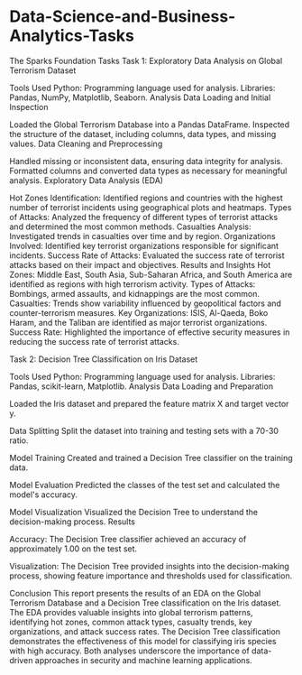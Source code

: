 # Data-Science-and-Business-Analytics-Tasks
The Sparks Foundation Tasks
Task 1: Exploratory Data Analysis on Global Terrorism Dataset

Tools Used
Python: Programming language used for analysis.
Libraries: Pandas, NumPy, Matplotlib, Seaborn.
Analysis
Data Loading and Initial Inspection

Loaded the Global Terrorism Database into a Pandas DataFrame.
Inspected the structure of the dataset, including columns, data types, and missing values.
Data Cleaning and Preprocessing

Handled missing or inconsistent data, ensuring data integrity for analysis.
Formatted columns and converted data types as necessary for meaningful analysis.
Exploratory Data Analysis (EDA)

Hot Zones Identification: Identified regions and countries with the highest number of terrorist incidents using geographical plots and heatmaps.
Types of Attacks: Analyzed the frequency of different types of terrorist attacks and determined the most common methods.
Casualties Analysis: Investigated trends in casualties over time and by region.
Organizations Involved: Identified key terrorist organizations responsible for significant incidents.
Success Rate of Attacks: Evaluated the success rate of terrorist attacks based on their impact and objectives.
Results and Insights
Hot Zones: Middle East, South Asia, Sub-Saharan Africa, and South America are identified as regions with high terrorism activity.
Types of Attacks: Bombings, armed assaults, and kidnappings are the most common.
Casualties: Trends show variability influenced by geopolitical factors and counter-terrorism measures.
Key Organizations: ISIS, Al-Qaeda, Boko Haram, and the Taliban are identified as major terrorist organizations.
Success Rate: Highlighted the importance of effective security measures in reducing the success rate of terrorist attacks.

Task 2: Decision Tree Classification on Iris Dataset

Tools Used
Python: Programming language used for analysis.
Libraries: Pandas, scikit-learn, Matplotlib.
Analysis
Data Loading and Preparation

Loaded the Iris dataset and prepared the feature matrix X and target vector y.

Data Splitting
Split the dataset into training and testing sets with a 70-30 ratio.

Model Training
Created and trained a Decision Tree classifier on the training data.

Model Evaluation
Predicted the classes of the test set and calculated the model's accuracy.

Model Visualization
Visualized the Decision Tree to understand the decision-making process.
Results

Accuracy: The Decision Tree classifier achieved an accuracy of approximately 1.00 on the test set.

Visualization: The Decision Tree provided insights into the decision-making process, showing feature importance and thresholds used for classification.

Conclusion
This report presents the results of an EDA on the Global Terrorism Database and a Decision Tree classification on the Iris dataset. The EDA provides valuable insights into global terrorism patterns, identifying hot zones, common attack types, casualty trends, key organizations, and attack success rates. The Decision Tree classification demonstrates the effectiveness of this model for classifying iris species with high accuracy. Both analyses underscore the importance of data-driven approaches in security and machine learning applications.
